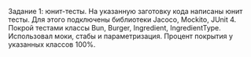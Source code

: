Задание 1: юнит-тесты.
На указанную заготовку кода написаны юнит тесты. Для этого подключены библиотеки Jacoco, Mockito, JUnit 4.
Покрой тестами классы Bun, Burger, Ingredient, IngredientType. Использовал моки, стабы и параметризация.
Процент покрытия у указанных классов 100%.